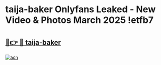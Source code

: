 # taija-baker Onlyfans Leaked - New Video & Photos March 2025 !etfb7

# <h2><a href="https://3510kg.iuczelnia.edu.pl?title=taija-baker&ref=etfb7">🔗👉 🔴 taija-baker</a></h2>

[![acn](https://github.com/user-attachments/assets/0f9c940e-d8b0-45ae-aac7-cd30a18b3e1c)](https://3510kg.iuczelnia.edu.pl?title=taija-baker&ref=etfb7)

